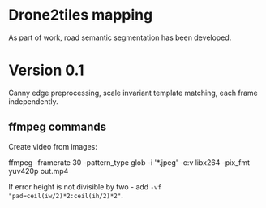 # Drone2tiles mapping

As part of work, road semantic segmentation has been developed.


# Version 0.1

Canny edge preprocessing, scale invariant template matching, each frame independently.


## ffmpeg commands

Create video from images:

ffmpeg -framerate 30 -pattern_type glob -i '*.jpeg' -c:v libx264 -pix_fmt yuv420p out.mp4

If error height is not divisible by two -  add `-vf "pad=ceil(iw/2)*2:ceil(ih/2)*2"`.

